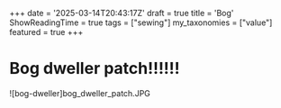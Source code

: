 +++
date = '2025-03-14T20:43:17Z'
draft = true
title = 'Bog'
ShowReadingTime = true
tags = ["sewing"]
my_taxonomies = ["value"]
featured = true
+++

# Bog dweller patch!!!!!!

![bog-dweller]bog_dweller_patch.JPG